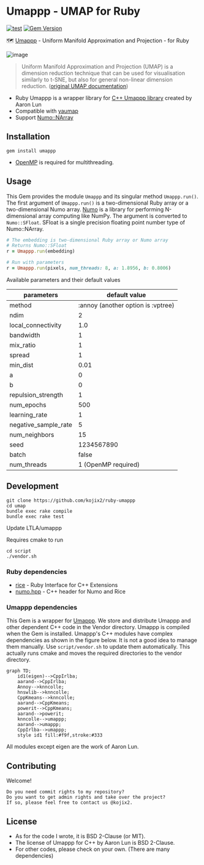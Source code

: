 # Umappp - UMAP for Ruby

[![test](https://github.com/kojix2/ruby-umappp/actions/workflows/ci.yml/badge.svg)](https://github.com/kojix2/ruby-umappp/actions/workflows/ci.yml)
[![Gem Version](https://badge.fury.io/rb/umappp.svg)](https://badge.fury.io/rb/umappp)

🗺️ [Umappp](https://github.com/LTLA/umappp) - Uniform Manifold Approximation and Projection - for Ruby

![image](https://user-images.githubusercontent.com/5798442/155692246-fa8e0fb0-33c2-4265-a1bf-228d4f80ebdb.png)

> Uniform Manifold Approximation and Projection (UMAP) is a dimension reduction technique that can be used for visualisation similarly to t-SNE, but also for general non-linear dimension reduction. 
> ([original UMAP documentation](https://umap-learn.readthedocs.io/en/latest/index.html))

* Ruby Umappp is a wrapper library for [C++ Umappp library](https://github.com/LTLA/umappp) created by Aaron Lun 
* Compatible with [yaumap](https://github.com/LTLA/yaumap)
* Support [Numo::NArray](https://github.com/ruby-numo/numo-narray)

## Installation

```
gem install umappp
```

* [OpenMP](https://www.openmp.org) is required for multithreading.

## Usage

This Gem provides the module `Umappp` and its singular method `Umappp.run()`. The first argument of `Umappp.run()` is a two-dimensional Ruby array or a two-dimensional Numo array. [Numo](https://github.com/ruby-numo/numo-narray) is a library for performing N-dimensional array computing like NumPy. The argument is converted to `Numo::SFloat`. SFloat is a single precision floating point number type of Numo::NArray.

```ruby
# The embedding is two-dimensional Ruby array or Numo array
# Returns Numo::SFloat
r = Umappp.run(embedding)

# Run with parameters
r = Umappp.run(pixels, num_threads: 8, a: 1.8956, b: 0.8006)
```

Available parameters and their default values

| parameters           | default value                      |
|----------------------|------------------------------------|
| method               | :annoy (another option is :vptree) |
| ndim                 | 2                                  |
| local_connectivity   | 1.0                                |
| bandwidth            | 1                                  |
| mix_ratio            | 1                                  |
| spread               | 1                                  |
| min_dist             | 0.01                               |
| a                    | 0                                  |
| b                    | 0                                  |
| repulsion_strength   | 1                                  |
| num_epochs           | 500                                |
| learning_rate        | 1                                  |
| negative_sample_rate | 5                                  |
| num_neighbors        | 15                                 |
| seed                 | 1234567890                         |
| batch                | false                              |
| num_threads          | 1 (OpenMP required)                |

## Development

```
git clone https://github.com/kojix2/ruby-umappp
cd umap
bundle exec rake compile
bundle exec rake test
```

Update LTLA/umappp

Requires cmake to run

```
cd script
./vendor.sh
```

### Ruby dependencies

* [rice](https://github.com/jasonroelofs/rice) - Ruby Interface for C++ Extensions
* [numo.hpp](https://github.com/ankane/numo.hpp) - C++ header for Numo and Rice

### Umappp dependencies

This Gem is a wrapper for [Umappp](https://github.com/LTLA/umappp). We store and distribute Umappp and other dependent C++ code in the Vendor directory. Umappp is compiled when the Gem is installed. Umappp's C++ modules have complex dependencies as shown in the figure below. It is not a good idea to manage them manually. Use `script/vendor.sh` to update them automatically. This actually runs cmake and moves the required directories to the vendor directory.


```mermaid
graph TD;
    id1(eigen)-->CppIrlba;
    aarand-->CppIrlba;
    Annoy-->knncolle;
    hnswlib-->knncolle;
    CppKmeans-->knncolle;
    aarand-->CppKmeans;
    powerit-->CppKmeans;
    aarand-->powerit;
    knncolle-->umappp;
    aarand-->umappp;
    CppIrlba-->umappp;
    style id1 fill:#f9f,stroke:#333
```

All modules except eigen are the work of Aaron Lun.

## Contributing

Welcome!

    Do you need commit rights to my repository?
    Do you want to get admin rights and take over the project?
    If so, please feel free to contact us @kojix2.

## License

* As for the code I wrote, it is  BSD 2-Clause (or MIT).
* The license of Umappp for C++ by Aaron Lun is BSD 2-Clause.
* For other codes, please check on your own. (There are many dependencies)
 
